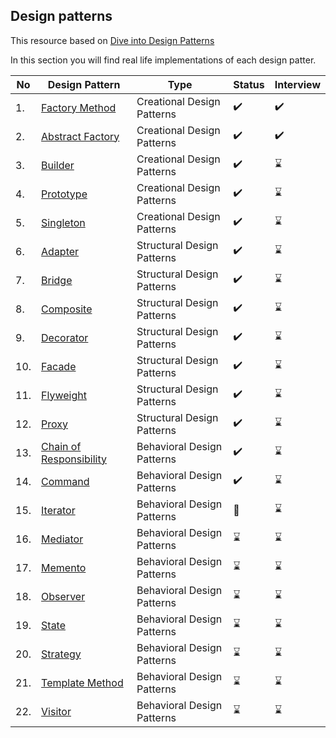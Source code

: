 ## Design patterns

This resource based on [Dive into Design Patterns ](https://github.com/abbos0123/Design-Patterns/blob/main/Dive%20into%20Design%20Patterns.pdf)

In this section you will find real life implementations of each design patter.

|No|Design Pattern|Type|Status|Interview|
|--|--------------|----|------|--------|
|1.| [Factory Method](https://github.com/abbos0123/Design-Patterns/tree/main/Practice/Creational-Design-Patterns/Factory-Method)|Creational Design Patterns|:heavy_check_mark:|:heavy_check_mark:|
|2.| [Abstract Factory](https://github.com/abbos0123/Design-Patterns/tree/main/Practice/Creational-Design-Patterns/Abstract-Factory)|Creational Design Patterns|:heavy_check_mark:|:heavy_check_mark:|
|3.| [Builder](https://github.com/abbos0123/Design-Patterns/tree/main/Practice/Creational-Design-Patterns/Builder)|Creational Design Patterns|:heavy_check_mark:|:hourglass:|
|4.| [Prototype](https://github.com/abbos0123/Design-Patterns/tree/main/Practice/Creational-Design-Patterns/Prototype)|Creational Design Patterns|:heavy_check_mark:|:hourglass:|
|5.| [Singleton](https://github.com/abbos0123/Design-Patterns/tree/main/Practice/Creational-Design-Patterns/Singleton)|Creational Design Patterns|:heavy_check_mark:|:hourglass:|
|6.| [Adapter](https://github.com/abbos0123/Design-Patterns/tree/main/Practice/Structural-Design-Patterns/Adapter)|Structural Design Patterns|:heavy_check_mark:|:hourglass:|
|7.| [Bridge](https://github.com/abbos0123/Design-Patterns/tree/main/Practice/Structural-Design-Patterns/Bridge)|Structural Design Patterns|:heavy_check_mark:|:hourglass:|
|8.| [Composite](https://github.com/abbos0123/Design-Patterns/tree/main/Practice/Structural-Design-Patterns/Composite)|Structural Design Patterns|:heavy_check_mark:|:hourglass:|
|9.| [Decorator](https://github.com/abbos0123/Design-Patterns/tree/main/Practice/Structural-Design-Patterns/Decorator)|Structural Design Patterns|:heavy_check_mark:|:hourglass:|
|10.| [Facade](https://github.com/abbos0123/Design-Patterns/tree/main/Practice/Structural-Design-Patterns/Facade)|Structural Design Patterns|:heavy_check_mark:|:hourglass:|
|11.| [Flyweight](https://github.com/abbos0123/Design-Patterns/tree/main/Practice/Structural-Design-Patterns/Flyweight)|Structural Design Patterns|:heavy_check_mark:|:hourglass:|
|12.| [Proxy](https://github.com/abbos0123/Design-Patterns/tree/main/Practice/Structural-Design-Patterns/Proxy)|Structural Design Patterns|:heavy_check_mark:|:hourglass:|
|13.| [Chain of Responsibility](https://github.com/abbos0123/Design-Patterns/tree/main/Practice/Behavioral-Design-Patterns/Chain-of-Presponsibility)|Behavioral Design Patterns|:heavy_check_mark:|:hourglass:|
|14.| [Command](https://github.com/abbos0123/Design-Patterns/tree/main/Practice/Behavioral-Design-Patterns/Command)|Behavioral Design Patterns|:heavy_check_mark:|:hourglass:|
|15.| [Iterator](https://github.com/abbos0123/Design-Patterns/tree/main/Practice/Behavioral-Design-Patterns/Iterator)|Behavioral Design Patterns|:book:|:hourglass:|
|16.| [Mediator](https://github.com/abbos0123/Design-Patterns/tree/main/Practice/Behavioral-Design-Patterns/Mediator)|Behavioral Design Patterns|:hourglass:|:hourglass:|
|17.| [Memento](https://github.com/abbos0123/Design-Patterns/tree/main/Practice/Behavioral-Design-Patterns/Memento)|Behavioral Design Patterns|:hourglass:|:hourglass:|
|18.| [Observer](https://github.com/abbos0123/Design-Patterns/tree/main/Practice/Behavioral-Design-Patterns/Observer)|Behavioral Design Patterns|:hourglass:|:hourglass:|
|19.| [State](https://github.com/abbos0123/Design-Patterns/tree/main/Practice/Behavioral-Design-Patterns/State)|Behavioral Design Patterns|:hourglass:|:hourglass:|
|20.| [Strategy](https://github.com/abbos0123/Design-Patterns/tree/main/Practice/Behavioral-Design-Patterns/Strategy)|Behavioral Design Patterns|:hourglass:|:hourglass:|
|21.| [Template Method](https://github.com/abbos0123/Design-Patterns/tree/main/Practice/Behavioral-Design-Patterns/Template-Method)|Behavioral Design Patterns|:hourglass:|:hourglass:|
|22.| [Visitor](https://github.com/abbos0123/Design-Patterns/tree/main/Practice/Behavioral-Design-Patterns/Visitor)|Behavioral Design Patterns|:hourglass:|:hourglass:|
